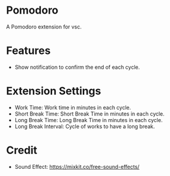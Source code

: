 # Pomodoro
A Pomodoro extension for vsc.

# Features
- Show notification to confirm the end of each cycle.

# Extension Settings
- Work Time: Work time in minutes in each cycle.
- Short Break Time: Short Break Time in minutes in each cycle.
- Long Break Time: Long Break Time in minutes in each cycle.
- Long Break Interval: Cycle of works to have a long break.

# Credit
- Sound Effect: https://mixkit.co/free-sound-effects/
